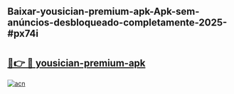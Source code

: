 ## Baixar-yousician-premium-apk-Apk-sem-anúncios-desbloqueado-completamente-2025-#px74i

# <h2><a href="https://ainizakaria.my?title=yousician-premium-apk&ref=20M">🔗👉 🔴 yousician-premium-apk</a></h2>

[![acn](https://github.com/user-attachments/assets/0f9c940e-d8b0-45ae-aac7-cd30a18b3e1c)](https://ainizakaria.my?title=yousician-premium-apk&ref=20M)

